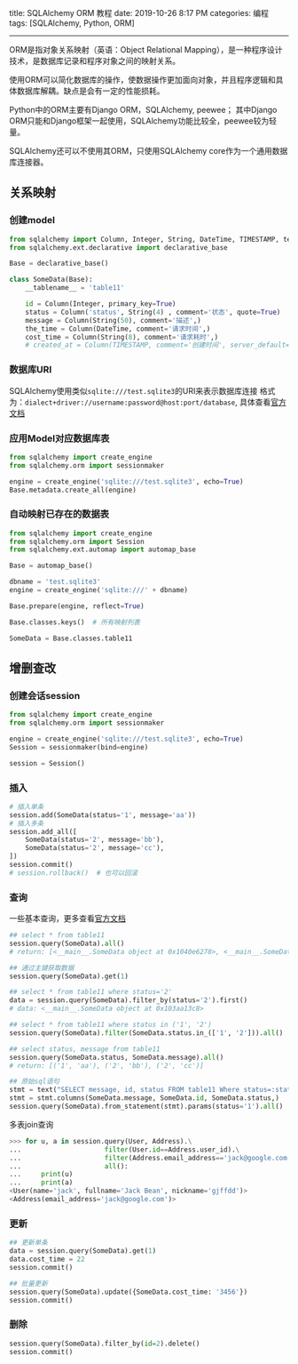 title: SQLAlchemy ORM 教程
date: 2019-10-26 8:17 PM
categories: 编程
tags: [SQLAlchemy, Python, ORM]

---
ORM是指对象关系映射（英语：Object Relational Mapping），是一种程序设计技术，是数据库记录和程序对象之间的映射关系。

使用ORM可以简化数据库的操作，使数据操作更加面向对象，并且程序逻辑和具体数据库解耦。缺点是会有一定的性能损耗。

Python中的ORM主要有Django ORM，SQLAlchemy, peewee； 其中Django ORM只能和Django框架一起使用，SQLAlchemy功能比较全，peewee较为轻量。

SQLAlchemy还可以不使用其ORM，只使用SQLAlchemy core作为一个通用数据库连接器。

<!--more-->

## 关系映射
### 创建model
```python
from sqlalchemy import Column, Integer, String, DateTime, TIMESTAMP, text
from sqlalchemy.ext.declarative import declarative_base

Base = declarative_base()

class SomeData(Base):
    __tablename__ = 'table11'

    id = Column(Integer, primary_key=True)
    status = Column('status', String(4) , comment='状态', quote=True)   # 转义关键字
    message = Column(String(50), comment='描述',)
    the_time = Column(DateTime, comment='请求时间',)
    cost_time = Column(String(8), comment='请求耗时',)
    # created_at = Column(TIMESTAMP, comment='创建时间', server_default=text('CURRENT_TIMESTAMP'))
```

### 数据库URI
SQLAlchemy使用类似`sqlite:///test.sqlite3`的URI来表示数据库连接
格式为：`dialect+driver://username:password@host:port/database`, 具体查看[官方文档](https://docs.sqlalchemy.org/en/13/core/engines.html#database-urls)

### 应用Model对应数据库表
```python
from sqlalchemy import create_engine
from sqlalchemy.orm import sessionmaker

engine = create_engine('sqlite:///test.sqlite3', echo=True)
Base.metadata.create_all(engine)
```

### 自动映射已存在的数据表
```Python
from sqlalchemy import create_engine
from sqlalchemy.orm import Session
from sqlalchemy.ext.automap import automap_base

Base = automap_base()

dbname = 'test.sqlite3'
engine = create_engine('sqlite:///' + dbname)

Base.prepare(engine, reflect=True)

Base.classes.keys()  # 所有映射列表

SomeData = Base.classes.table11
```

## 增删查改
### 创建会话session
```python
from sqlalchemy import create_engine
from sqlalchemy.orm import sessionmaker

engine = create_engine('sqlite:///test.sqlite3', echo=True)
Session = sessionmaker(bind=engine)

session = Session()
```

### 插入
```python
# 插入单条
session.add(SomeData(status='1', message='aa')) 
# 插入多条
session.add_all([
    SomeData(status='2', message='bb'),
    SomeData(status='2', message='cc'),
])
session.commit()
# session.rollback()  # 也可以回滚
```

### 查询

一些基本查询，更多查看[官方文档](https://docs.sqlalchemy.org/en/13/orm/tutorial.html#common-filter-operators)
```python
## select * from table11
session.query(SomeData).all()
# return: [<__main__.SomeData object at 0x1040e6278>, <__main__.SomeData object at 0x103aa13c8>, <__main__.SomeData object at 0x103aa1438>]

## 通过主键获取数据
session.query(SomeData).get(1)

## select * from table11 where status='2' 
data = session.query(SomeData).filter_by(status='2').first() 
# data: <__main__.SomeData object at 0x103aa13c8>

## select * from table11 where status in ('1', '2')
session.query(SomeData).filter(SomeData.status.in_(['1', '2'])).all()

## select status, message from table11
session.query(SomeData.status, SomeData.message).all()
# return: [('1', 'aa'), ('2', 'bb'), ('2', 'cc')]

## 原始sql语句
stmt = text("SELECT message, id, status FROM table11 Where status=:status")
stmt = stmt.columns(SomeData.message, SomeData.id, SomeData.status,)
session.query(SomeData).from_statement(stmt).params(status='1').all()
```

多表join查询
```python
>>> for u, a in session.query(User, Address).\
...                     filter(User.id==Address.user_id).\
...                     filter(Address.email_address=='jack@google.com').\
...                     all():
...     print(u)
...     print(a)
<User(name='jack', fullname='Jack Bean', nickname='gjffdd')>
<Address(email_address='jack@google.com')>
```

### 更新
```python
## 更新单条
data = session.query(SomeData).get(1)
data.cost_time = 22
session.commit()

## 批量更新
session.query(SomeData).update({SomeData.cost_time: '3456'})
session.commit()
```

### 删除
```python
session.query(SomeData).filter_by(id=2).delete()
session.commit()
```
